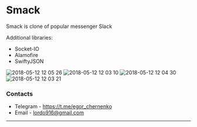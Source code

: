 # Smack
Smack is clone of popular messenger Slack

Additional libraries:
 * Socket-IO
 * Alamofire
 * SwiftyJSON
 

![2018-05-12 12 05 26](https://user-images.githubusercontent.com/23559375/39955839-9a22bb78-55de-11e8-9d8c-7b77c794919e.png)
![2018-05-12 12 03 10](https://user-images.githubusercontent.com/23559375/39955835-9255c854-55de-11e8-90e3-bfef597a69f7.png)
![2018-05-12 12 04 30](https://user-images.githubusercontent.com/23559375/39955837-964f110e-55de-11e8-9b6c-b463ffe5948e.png)
![2018-05-12 12 03 21](https://user-images.githubusercontent.com/23559375/39955849-b849114c-55de-11e8-94ca-4b302f31497d.png)


### Contacts
* Telegram - https://t.me/egor_chernenko  
* Email - lordo916@gmail.com 

-----
